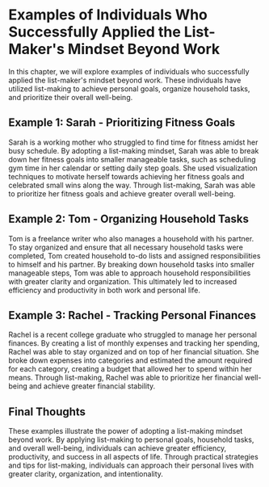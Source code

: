 Examples of Individuals Who Successfully Applied the List-Maker's Mindset Beyond Work
===============================================================================================================================================

In this chapter, we will explore examples of individuals who successfully applied the list-maker's mindset beyond work. These individuals have utilized list-making to achieve personal goals, organize household tasks, and prioritize their overall well-being.

Example 1: Sarah - Prioritizing Fitness Goals
---------------------------------------------

Sarah is a working mother who struggled to find time for fitness amidst her busy schedule. By adopting a list-making mindset, Sarah was able to break down her fitness goals into smaller manageable tasks, such as scheduling gym time in her calendar or setting daily step goals. She used visualization techniques to motivate herself towards achieving her fitness goals and celebrated small wins along the way. Through list-making, Sarah was able to prioritize her fitness goals and achieve greater overall well-being.

Example 2: Tom - Organizing Household Tasks
-------------------------------------------

Tom is a freelance writer who also manages a household with his partner. To stay organized and ensure that all necessary household tasks were completed, Tom created household to-do lists and assigned responsibilities to himself and his partner. By breaking down household tasks into smaller manageable steps, Tom was able to approach household responsibilities with greater clarity and organization. This ultimately led to increased efficiency and productivity in both work and personal life.

Example 3: Rachel - Tracking Personal Finances
----------------------------------------------

Rachel is a recent college graduate who struggled to manage her personal finances. By creating a list of monthly expenses and tracking her spending, Rachel was able to stay organized and on top of her financial situation. She broke down expenses into categories and estimated the amount required for each category, creating a budget that allowed her to spend within her means. Through list-making, Rachel was able to prioritize her financial well-being and achieve greater financial stability.

Final Thoughts
--------------

These examples illustrate the power of adopting a list-making mindset beyond work. By applying list-making to personal goals, household tasks, and overall well-being, individuals can achieve greater efficiency, productivity, and success in all aspects of life. Through practical strategies and tips for list-making, individuals can approach their personal lives with greater clarity, organization, and intentionality.
